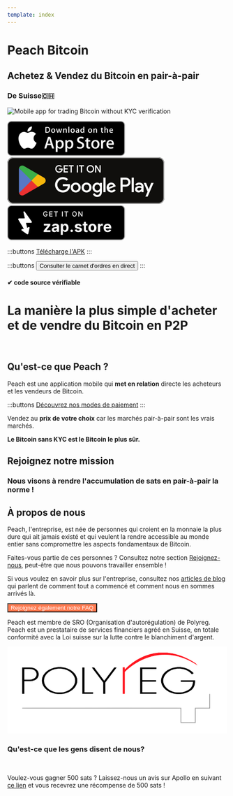 ```yaml
---
template: index
---
```


<!--[teaser]-->

# Peach Bitcoin

## Achetez & Vendez du Bitcoin en <span>pair-à-pair</span>

### De Suisse🇨🇭

<div class="inner-wrap">

![Mobile app for trading Bitcoin without KYC verification](/img/phones.png)

<div>
  <div class="md:flex items-end">
    <a href="https://testflight.apple.com/join/wfSPFEWG"><img class="h-180px md:h-90px" src="/img/home/download-on-the-app-store.svg" alt="Download Bitcoin app on the App Store without KYC verification"></a>
    <a class="md:ml-4" href="https://play.google.com/store/apps/details?id=com.peachbitcoin.peach.mainnet"><img class="h-180px md:h-90px" src="/img/home/get-it-on-google-play.svg" alt="Get Bitcoin app on Google Play store without ID verification"></a>
    <a class="md:ml-4" href="https://zap.store/download"><img class="h-180px md:h-90px" src="/img/home/Get-it-on-zapstore.svg" alt="Get Bitcoin app on ZapStore store without ID verification"></a>
  </div>

:::buttons
[Télécharge l'APK](/apk/)
:::

:::buttons
<button class="btn" id="customBtn" alt="Peachbitcoin P2P Orderbook, TOP NOKYC OrderBook, KycFree orderbook, Orderbook NOKYC" onclick="window.location.href='/fr/kycfree-orderbook'">Consulter le carnet d'ordres en direct</button>
:::

</div>

</div>

#### ✔ code source vérifiable

<!--[top]-->

# La manière la plus simple d'acheter et de vendre du Bitcoin en P2P

<br>

## Qu'est-ce que Peach ?

Peach est une application mobile qui **met en relation** directe les acheteurs et les vendeurs de Bitcoin.

:::buttons
[Découvrez nos modes de paiement](/how-it-works/#available-payment-methods)
:::

Vendez au **prix de votre choix** car les marchés pair-à-pair sont les vrais marchés.

**Le Bitcoin sans KYC est le Bitcoin le plus sûr.**

<!--[mission]-->

## Rejoignez notre mission

### Nous visons à rendre l'accumulation de sats en pair-à-pair la norme !

<!--[about]-->

## À propos de nous

Peach, l'entreprise, est née de personnes qui croient en la monnaie la plus dure qui ait jamais existé et qui veulent la rendre accessible au monde entier sans compromettre les aspects fondamentaux de Bitcoin.

Faites-vous partie de ces personnes ? Consultez notre section [Rejoignez-nous](/join-us/), peut-être que nous pouvons travailler ensemble !

Si vous voulez en savoir plus sur l'entreprise, consultez nos [articles de blog](/blog/) qui parlent de comment tout a commencé et comment nous en sommes arrivés là.

<button class="btn" id="customBtn" style="background-color: #FF7A50; color: white;" alt="Rejoignez également notre FAQ" onclick="window.location.href='/faqhome'">Rejoignez également notre FAQ</button>

Peach est membre de SRO (Organisation d'autorégulation) de Polyreg. Peach est un prestataire de services financiers agréé en Suisse, en totale conformité avec la Loi suisse sur la lutte contre le blanchiment d'argent.

<div class="flex justify-center"><div class="w-1/2">

![Swiss regulated Bitcoin exchange certified by Polyreg](/img/home/polyreg.png)

</div></div>

### Qu'est-ce que les gens disent de nous?

<br>
<div id="ap-widget-container" class="ap-widget-container" prod_code="peach" show ="top" bg_color="#FFFFFF" review_bg_color = "#FFFFFF" text_color = "#000000"></div>

Voulez-vous gagner 500 sats ? Laissez-nous un avis sur Apollo en suivant [ce lien](https://heyapollo.com/invite-review?prod=peach) et vous recevrez une récompense de 500 sats !